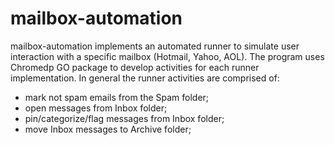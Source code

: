 mailbox-automation
==================

mailbox-automation implements an automated runner to simulate user interaction with a specific mailbox (Hotmail, Yahoo, AOL). The program uses Chromedp GO package to develop activities for each runner implementation. In general the runner activities are comprised of:
- mark not spam emails from the Spam folder;
- open messages from Inbox folder;
- pin/categorize/flag messages from Inbox folder;
- move Inbox messages to Archive folder;

